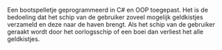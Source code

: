 Een bootspelletje geprogrammeerd in C# en OOP toegepast. Het is de bedoeling dat het schip van de gebruiker zoveel mogelijk geldkistjes verzameld en deze naar de haven brengt. Als het schip van de gebruiker geraakt wordt door het oorlogsschip of een boei dan verliest het alle geldkistjes.

